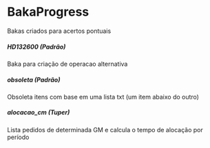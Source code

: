 # BakaProgress
Bakas criados para acertos pontuais

##### HD132600 (Padrão)
Baka para criação de operacao alternativa
##### obsoleta (Padrão)
Obsoleta itens com base em uma lista txt (um item abaixo do outro)
##### alocacao_cm (Tuper)
Lista pedidos de determinada GM e calcula o tempo de alocação por período
